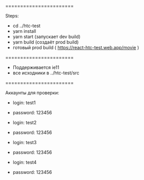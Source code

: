 =======================

Steps:

- cd ../htc-test
- yarn install
- yarn start (запускает dev build)
- yarn build (создаёт prod build)
- готовый prod build ( https://react-htc-test.web.app/movie )

=======================

- Поддерживается ie11
- все исходники в ../htc-test/src

=======================

Аккаунты для проверки:

- login:    test1
- password: 123456

- login:    test2
- password: 123456

- login:    test3
- password: 123456

- login:    test4
- password: 123456

